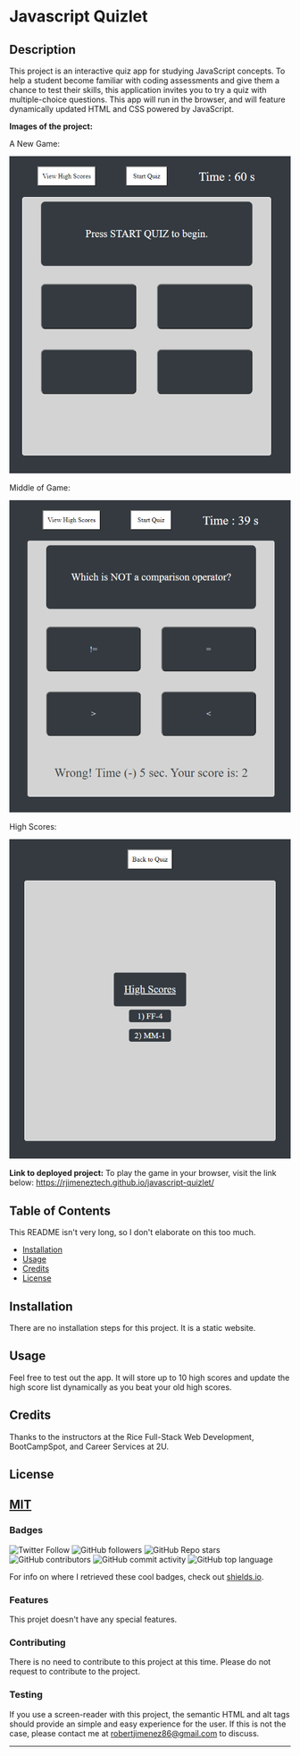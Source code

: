 # Javascript Quizlet

## Description 

This project is an interactive quiz app for studying JavaScript concepts. To help a student become familiar with coding assessments and give them a chance to test their skills, this application invites you to try a quiz with multiple-choice questions. This app will run in the browser, and will feature dynamically updated HTML and CSS powered by JavaScript. 

**Images of the project:**

A New Game:

![New Game](/assets/images/screengrab_unstarted_game.png)

Middle of Game:

![Middle of the Game](/assets/images/screengrab%20middle%20game.png)

High Scores:

![High Scores](/assets/images/screengrab%20high%20scores%20.png)

**Link to deployed project:**
To play the game in your browser, visit the link below: 
https://rjimeneztech.github.io/javascript-quizlet/

## Table of Contents

This README isn't very long, so I don't elaborate on this too much.

* [Installation](#installation)
* [Usage](#usage)
* [Credits](#credits)
* [License](#license)


## Installation

There are no installation steps for this project. It is a static website. 

## Usage

Feel free to test out the app. It will store up to 10 high scores and update the high score list dynamically as you beat your old high scores.

## Credits

Thanks to the instructors at the Rice Full-Stack Web Development, BootCampSpot, and Career Services at 2U. 

## License

[MIT](LICENSE)
---

### Badges

![Twitter Follow](https://img.shields.io/twitter/follow/rjimeneztech?style=social)  ![GitHub followers](https://img.shields.io/github/followers/rjimeneztech?style=social)  ![GitHub Repo stars](https://img.shields.io/github/stars/rjimeneztech/rj-horiseon-accessibility-refactoring?style=social)  ![GitHub contributors](https://img.shields.io/github/contributors/rjimeneztech/rj-horiseon-accessibility-refactoring)  ![GitHub commit activity](https://img.shields.io/github/commit-activity/y/rjimeneztech/rj-horiseon-accessibility-refactoring)  ![GitHub top language](https://img.shields.io/github/languages/top/rjimeneztech/rj-horiseon-accessibility-refactoring)  

For info on where I retrieved these cool badges, check out [shields.io](https://shields.io/).

### Features

This projet doesn't have any special features. 

### Contributing 

There is no need to contribute to this project at this time. Please do not request to contribute to the project.

### Testing

If you use a screen-reader with this project, the semantic HTML and alt tags should provide an simple and easy experience for the user. If this is not the case, please contact me at robertjimenez86@gmail.com to discuss. 

--- 



